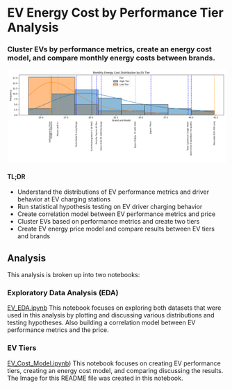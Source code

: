 # EV Energy Cost by Performance Tier Analysis 

### Cluster EVs by performance metrics, create an energy cost model, and compare monthly energy costs between brands.

![Image](./plots/Cost_Model/Monthly%20Energy%20Cost%20Distribution%20by%20EV%20Tier.png)

#### TL;DR
- Understand the distributions of EV performance metrics and driver behavior at EV charging stations
- Run statistical hypothesis testing on EV driver charging behavior
- Create correlation model between EV performance metrics and price
- Cluster EVs based on performance metrics and create two tiers
- Create EV energy price model and compare results between EV tiers and brands

## Analysis 
This analysis is broken up into two notebooks: 

### Exploratory Data Analysis (EDA)
  
[EV_EDA.ipynb](./notebooks/EV_EDA.ipynb)
This notebook focuses on exploring both datasets that were used in this analysis by plotting and discussing various distributions and testing hypotheses. Also building a correlation model between EV performance metrics and the price.

### EV Tiers 
[EV_Cost_Model.ipynb](./notebooks/EV_Cost_Model.ipynb))
This notebook focuses on creating EV performance tiers, creating an energy cost model, and comparing discussing the results. The Image for this README file was created in this notebook. 